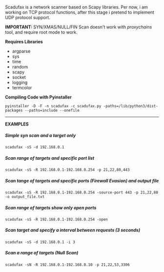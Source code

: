 Scadufax is a network scanner based on Scapy libraries.
Per now, i am working on TCP protocol functions, after this stage
i pretend to implement UDP protocol support.

**IMPORTANT:** SYN/XMAS/NULL/FIN Scan doesn't work with *proxychains* tool, and require
root mode to work.

**Requires Libraries**

* argparse
* sys
* time
* random
* scapy
* socket
* logging
* termcolor

**Compiling Code with Pyinstaller**

```
pyinstaller -D -F -n scadufax -c scadufax.py -paths=/lib/python3/dist-packages --paths=include --onefile
```

***

  **EXAMPLES**

  ##### Simple syn scan and a target only
  ```
  scadufax -sS -d 192.168.0.1
  ```
  
  ##### Scan range of targets and specific port list
  ```
  scadufax -sS -R 192.168.0.1-192.168.0.254 -p 21,22,80,443
  ```

  ##### Scan tange of targets and specific ports (Firewall Evasion) and output file
  ```
  scadufax -sS -R 192.168.0.1-192.168.0.254 -source-port 443 -p 21,22,80 -o output_file.txt
  ```
  
  ##### Scan range of targets show only open ports
  ```
  scadufax -sS -R 192.168.0.1-192.168.0.254 -open
  ```
  
  ##### Scan target and specify a interval between requests (3 seconds)
   ``` 
  scadufax -sS -d 192.168.0.1 -i 3
   ```
  ##### Scan a range of targets (Null Scan)
   ``` 
  scadufax -sN -R 192.168.0.1-192.168.0.10 -p 21,22,53,3306
   ```

